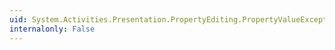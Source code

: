 ```yaml
---
uid: System.Activities.Presentation.PropertyEditing.PropertyValueExceptionEventArgs.Source
internalonly: False
---
```

